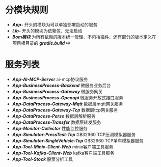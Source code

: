 # 分模块规则
- ***App-*** 开头的模块为可以单独部署启动的服务
- ***Lib-*** 开头的模块为依赖包、无法启动
- ***Bom模块*** 为所有依赖的版本统一管理、不包括插件、还有部分的版本定义在项目根目录的 ***gradle.build*** 中

# 服务列表
- ***App-AI-MCP-Server*** ai-mcp协议服务
- ***App-BusinessProcess-Backend*** 微服务业务后台
- ***App-BusinessProcess-Gateway*** 微服务网关
- ***App-BusinessProcess-Openapi*** 微服务开放式接口服务
- ***App-DataProcess-Gateway-Mqtt*** 数据层mqtt网关服务
- ***App-DataProcess-Gateway-Tcp*** 数据层tcp网关服务
- ***App-DataProcess-Parse*** 数据层解析服务
- ***App-DataProcess-Transfer*** 数据层转发服务
- ***App-Monitor-Collector*** 性能监控服务
- ***App-Simulator-PressTest-Tcp*** GB32960 TCP压测模拟器服务
- ***App-Simulator-SingleVehicle-Tcp*** GB32960 TCP单车模拟器服务
- ***App-Tool-Minio-Client-Web*** minio客户端工具服务
- ***App-Tool-Kafka-Client-Web*** kafka客户端工具服务
- ***App-Tool-Stock*** 股票分析工具